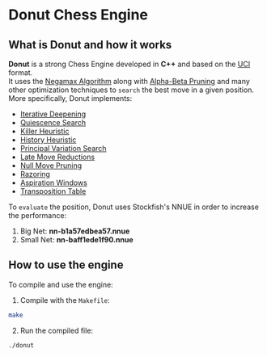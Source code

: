 # Donut Chess Engine
## What is Donut and how it works
**Donut** is a strong Chess Engine developed in **C++** and based on the [UCI](https://en.wikipedia.org/wiki/Universal_Chess_Interface) format.  
It uses the [Negamax Algorithm](https://en.wikipedia.org/wiki/Negamax) along with [Alpha-Beta Pruning](https://en.wikipedia.org/wiki/Alpha%E2%80%93beta_pruning) and many other optimization techniques to `search` the best move in a given position.  
More specifically, Donut implements:
- [Iterative Deepening](https://www.chessprogramming.org/Iterative_Deepening)
- [Quiescence Search](https://www.chessprogramming.org/Quiescence_Search)
- [Killer Heuristic](https://www.chessprogramming.org/Killer_Heuristic)
- [History Heuristic](https://www.chessprogramming.org/History_Heuristic)
- [Principal Variation Search](https://www.chessprogramming.org/Principal_Variation_Search)
- [Late Move Reductions](https://www.chessprogramming.org/Late_Move_Reductions)
- [Null Move Pruning](https://www.chessprogramming.org/Null_Move_Pruning)
- [Razoring](https://www.chessprogramming.org/Razoring)
- [Aspiration Windows](https://www.chessprogramming.org/Aspiration_Windows)
- [Transposition Table](https://www.chessprogramming.org/Transposition_Table)  

To `evaluate` the position, Donut uses Stockfish's NNUE in order to increase the performance:
1. Big Net: **nn-b1a57edbea57.nnue**
2. Small Net: **nn-baff1ede1f90.nnue**  
## How to use the engine
To compile and use the engine:
1. Compile with the `Makefile`:
```bash
make
```
2. Run the compiled file:
```bash
./donut
```